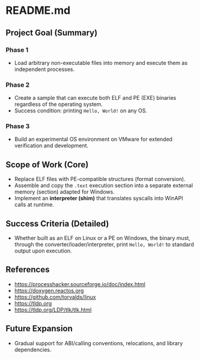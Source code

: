 # README.md

## Project Goal (Summary)
### Phase 1
- Load arbitrary non-executable files into memory and execute them as independent processes.

### Phase 2
- Create a sample that can execute both ELF and PE (EXE) binaries regardless of the operating system.
- Success condition: printing `Hello, World!` on any OS.

### Phase 3
- Build an experimental OS environment on VMware for extended verification and development.

## Scope of Work (Core)
- Replace ELF files with PE-compatible structures (format conversion).
- Assemble and copy the `.text` execution section into a separate external memory (section) adapted for Windows.
- Implement an **interpreter (shim)** that translates syscalls into WinAPI calls at runtime.

## Success Criteria (Detailed)
- Whether built as an ELF on Linux or a PE on Windows, the binary must, through the converter/loader/interpreter, print `Hello, World!` to standard output upon execution.

## References
- https://processhacker.sourceforge.io/doc/index.html  
- https://doxygen.reactos.org  
- https://github.com/torvalds/linux  
- https://tldp.org  
- https://tldp.org/LDP/tlk/tlk.html  

## Future Expansion
- Gradual support for ABI/calling conventions, relocations, and library dependencies.
